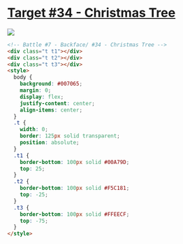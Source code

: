
# [Target #34 - Christmas Tree](https://cssbattle.dev/play/34)

![](https://cssbattle.dev/targets/34.png)

```HTML
<!-- Battle #7 - Backface/ #34 - Christmas Tree -->
<div class="t t1"></div>
<div class="t t2"></div>
<div class="t t3"></div>
<style>
  body {
    background: #007065;
    margin: 0;
    display: flex;
    justify-content: center;
    align-items: center;
  }
  .t {
    width: 0;
    border: 125px solid transparent;
    position: absolute;
  }
  .t1 {
    border-bottom: 100px solid #00A79D;
    top: 25;
  }
  .t2 {
    border-bottom: 100px solid #F5C181;
    top: -25;
  }
  .t3 {
    border-bottom: 100px solid #FFEECF;
    top: -75;
  }
</style>

```
